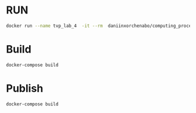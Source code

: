 # RUN

```bash
docker run --name tvp_lab_4  -it --rm  daniinxorchenabo/computing_processes_theory  /bin/bash -c "python parser.py"  
```


# Build

```bash
docker-compose build
```

# Publish

```bash
docker-compose build
```

